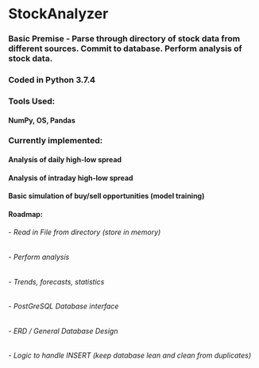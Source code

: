 # StockAnalyzer

### Basic Premise - Parse through directory of stock data from different sources. Commit to database. Perform analysis of stock data.

### Coded in Python 3.7.4
### Tools Used:
#### NumPy, OS, Pandas

### Currently implemented:
#### Analysis of daily high-low spread
#### Analysis of intraday high-low spread
#### Basic simulation of buy/sell opportunities (model training)

#### Roadmap:
######      - Read in File from directory (store in  memory)
######      - Perform analysis
######          - Trends, forecasts, statistics
######      - PostGreSQL Database interface
######          - ERD / General Database Design
######          - Logic to handle INSERT (keep database lean and clean from duplicates)

